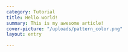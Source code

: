 ```yaml
---
category: Tutorial
title: Hello world!
summary: This is my awesome article!
cover-picture: "/uploads/pattern_color.png"
layout: entry

---
```

